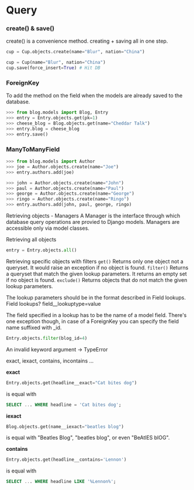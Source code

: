 # Query
### create() & save()
create() is a convenience method.
creating + saving all in one step.

```python
cup = Cup.objects.create(name="Blur", nation="China")
```

```python
cup = Cup(name="Blur", nation="China")
cup.save(force_insert=True) # Hit DB
```

### ForeignKey
To add the method on the field when the models are already saved to the database.

```python
>>> from blog.models import Blog, Entry
>>> entry = Entry.objects.get(pk=1)
>>> cheese_blog = Blog.objects.get(name="Cheddar Talk")
>>> entry.blog = cheese_blog
>>> entry.save()
```

### ManyToManyField
```python
>>> from blog.models import Author
>>> joe = Author.objects.create(name="Joe")
>>> entry.authors.add(joe)

>>> john = Author.objects.create(name="John")
>>> paul = Author.objects.create(name="Paul")
>>> george = Author.objects.create(name="George")
>>> ringo = Author.objects.create(name="Ringo")
>>> entry.authors.add(john, paul, george, ringo)
```

Retrieving objects - Managers
A Manager is the interface through which database query operations are provied to Django models.
Managers are accessible only via model classes.

Retrieving all objects
```python
entry = Entry.objects.all()
```

Retrieving specific objects with filters
`get()` Returns only one object not a queryset. It would raise an exception if no object is found.
`filter()` Returns a queryset that match the given lookup parameters. It returns an empty set if no object is found.
`exclude()` Returns objects that do not match the given lookup parameters.

The lookup parameters should be in the format described in Field lookups.
Field lookups? field__lookuptype=value

The field specified in a lookup has to be the name of a model field. There's one exception though, in case of a ForeignKey you can specify the field name suffixed with _id.
```python
Entry.objects.filter(blog_id=4)
```

An invalid keyword argument -> TypeError

exact, iexact, contains, incontains ...

**exact**
```python
Entry.objects.get(headline__exact="Cat bites dog")
```
is equal with
```SQL
SELECT ... WHERE headline = 'Cat bites dog';
```

**iexact**
```python
Blog.objects.get(name__iexact="beatles blog")
```
is equal with "Beatles Blog", "beatles blog", or even "BeAtlES blOG".

**contains**
```python
Entry.objects.get(headline__contains='Lennon')
```
is equal with
```SQL
SELECT ... WHERE headline LIKE '%Lennon%';
```

